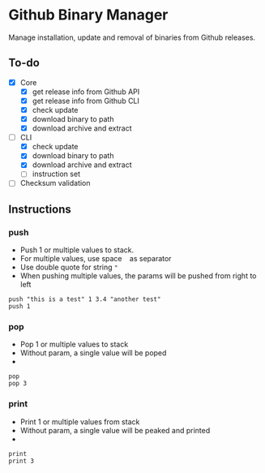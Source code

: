 # Github Binary Manager

Manage installation, update and removal of binaries from Github releases.

## To-do
 - [X] Core
   - [X] get release info from Github API
   - [X] get release info from Github CLI
   - [X] check update
   - [X] download binary to path
   - [X] download archive and extract
 - [ ] CLI
   - [X] check update
   - [X] download binary to path
   - [X] download archive and extract
   - [ ] instruction set
 - [ ] Checksum validation

## Instructions

### push

- Push 1 or multiple values to stack.
- For multiple values, use space ` ` as separator
- Use double quote for string `"`
- When pushing multiple values, the params will be pushed from right to left
```
push "this is a test" 1 3.4 "another test"
push 1
```

### pop

- Pop 1 or multiple values to stack
- Without param, a single value will be poped
- 

```
pop
pop 3
```

### print

- Print 1 or multiple values from stack
- Without param, a single value will be peaked and printed
- 

```
print
print 3
```